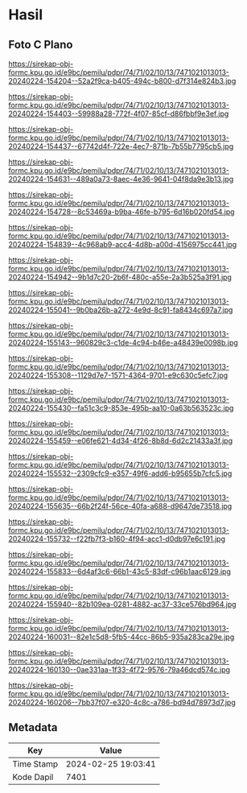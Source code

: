# Hasil

## Foto C Plano

https://sirekap-obj-formc.kpu.go.id/e9bc/pemilu/pdpr/74/71/02/10/13/7471021013013-20240224-154204--52a2f9ca-b405-494c-b800-d7f314e824b3.jpg

https://sirekap-obj-formc.kpu.go.id/e9bc/pemilu/pdpr/74/71/02/10/13/7471021013013-20240224-154403--59988a28-772f-4f07-85cf-d86fbbf9e3ef.jpg

https://sirekap-obj-formc.kpu.go.id/e9bc/pemilu/pdpr/74/71/02/10/13/7471021013013-20240224-154437--67742d4f-722e-4ec7-871b-7b55b7795cb5.jpg

https://sirekap-obj-formc.kpu.go.id/e9bc/pemilu/pdpr/74/71/02/10/13/7471021013013-20240224-154631--489a0a73-8aec-4e36-9641-04f8da9e3b13.jpg

https://sirekap-obj-formc.kpu.go.id/e9bc/pemilu/pdpr/74/71/02/10/13/7471021013013-20240224-154728--8c53469a-b9ba-46fe-b795-6d16b020fd54.jpg

https://sirekap-obj-formc.kpu.go.id/e9bc/pemilu/pdpr/74/71/02/10/13/7471021013013-20240224-154839--4c968ab9-acc4-4d8b-a00d-4156975cc441.jpg

https://sirekap-obj-formc.kpu.go.id/e9bc/pemilu/pdpr/74/71/02/10/13/7471021013013-20240224-154942--9b1d7c20-2b6f-480c-a55e-2a3b525a3f91.jpg

https://sirekap-obj-formc.kpu.go.id/e9bc/pemilu/pdpr/74/71/02/10/13/7471021013013-20240224-155041--9b0ba26b-a272-4e9d-8c91-fa8434c697a7.jpg

https://sirekap-obj-formc.kpu.go.id/e9bc/pemilu/pdpr/74/71/02/10/13/7471021013013-20240224-155143--960829c3-c1de-4c94-b46e-a48439e0098b.jpg

https://sirekap-obj-formc.kpu.go.id/e9bc/pemilu/pdpr/74/71/02/10/13/7471021013013-20240224-155308--1129d7e7-1571-4364-9701-e9c630c5efc7.jpg

https://sirekap-obj-formc.kpu.go.id/e9bc/pemilu/pdpr/74/71/02/10/13/7471021013013-20240224-155430--fa51c3c9-853e-495b-aa10-0a63b563523c.jpg

https://sirekap-obj-formc.kpu.go.id/e9bc/pemilu/pdpr/74/71/02/10/13/7471021013013-20240224-155459--e06fe621-4d34-4f26-8b8d-6d2c21433a3f.jpg

https://sirekap-obj-formc.kpu.go.id/e9bc/pemilu/pdpr/74/71/02/10/13/7471021013013-20240224-155532--2309cfc9-e357-49f6-add6-b95655b7cfc5.jpg

https://sirekap-obj-formc.kpu.go.id/e9bc/pemilu/pdpr/74/71/02/10/13/7471021013013-20240224-155635--66b2f24f-56ce-40fa-a688-d9647de73518.jpg

https://sirekap-obj-formc.kpu.go.id/e9bc/pemilu/pdpr/74/71/02/10/13/7471021013013-20240224-155732--f22fb7f3-b160-4f94-acc1-d0db97e6c191.jpg

https://sirekap-obj-formc.kpu.go.id/e9bc/pemilu/pdpr/74/71/02/10/13/7471021013013-20240224-155833--6d4af3c6-66b1-43c5-83df-c96b1aac6129.jpg

https://sirekap-obj-formc.kpu.go.id/e9bc/pemilu/pdpr/74/71/02/10/13/7471021013013-20240224-155940--82b109ea-0281-4882-ac37-33ce576bd964.jpg

https://sirekap-obj-formc.kpu.go.id/e9bc/pemilu/pdpr/74/71/02/10/13/7471021013013-20240224-160031--82e1c5d8-5fb5-44cc-86b5-935a283ca29e.jpg

https://sirekap-obj-formc.kpu.go.id/e9bc/pemilu/pdpr/74/71/02/10/13/7471021013013-20240224-160130--0ae331aa-1f33-4f72-9576-79a46dcd574c.jpg

https://sirekap-obj-formc.kpu.go.id/e9bc/pemilu/pdpr/74/71/02/10/13/7471021013013-20240224-160206--7bb37f07-e320-4c8c-a786-bd94d78973d7.jpg


## Metadata

| Key        | Value               |
| ---------- | ------------------- |
| Time Stamp | 2024-02-25 19:03:41 |
| Kode Dapil | 7401                |



